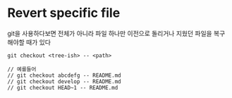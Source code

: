 Revert specific file
====================

git을 사용하다보면 전체가 아니라 파일 하나만 이전으로 돌리거나 지웠던 파일을 복구해야할 때가 있다

```
git checkout <tree-ish> -- <path> 

// 예를들어 
// git checkout abcdefg -- README.md 
// git checkout develop -- README.md 
// git checkout HEAD~1 -- README.md 
```

